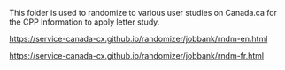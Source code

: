 This folder is used to randomize to various user studies on Canada.ca for the CPP Information to apply letter study.

https://service-canada-cx.github.io/randomizer/jobbank/rndm-en.html

https://service-canada-cx.github.io/randomizer/jobbank/rndm-fr.html

